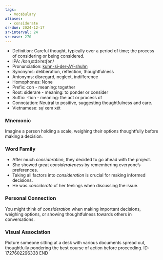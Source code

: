 ```yaml
---
tags:
  - Vocabulary
aliases:
  - considerate
sr-due: 2024-12-17
sr-interval: 24
sr-ease: 270
---
```

- Definition: Careful thought, typically over a period of time; the process of considering or being considered.
- IPA: /kənˌsɪdəˈreɪʃən/
- Pronunciation: [kuhn-si-der-AY-shuhn](https://www.google.com/search?q=how+to+pronounce+consideration)
- Synonyms: deliberation, reflection, thoughtfulness
- Antonyms: disregard, neglect, indifference
- Homophones: None
- Prefix: con - meaning: together
- Root: siderare - meaning: to ponder or consider
- Suffix: -tion - meaning: the act or process of
- Connotation: Neutral to positive, suggesting thoughtfulness and care.
- Vietnamese: sự xem xét

### Mnemonic

Imagine a person holding a scale, weighing their options thoughtfully before making a decision.

### Word Family

- After much *consideration*, they decided to go ahead with the project.
- She showed great *considerateness* by remembering everyone’s preferences.
- Taking all factors into *consideration* is crucial for making informed decisions.
- He was *considerate* of her feelings when discussing the issue.

### Personal Connection

You might think of *consideration* when making important decisions, weighing options, or showing thoughtfulness towards others in conversations.

### Visual Association

Picture someone sitting at a desk with various documents spread out, thoughtfully pondering the best course of action before proceeding.
ID: 1727602296338
END